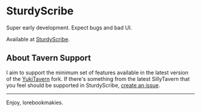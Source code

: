 # SturdyScribe

Super early development. Expect bugs and bad UI. 

Available at [SturdyScribe](https://takerudev.github.io/sturdy-scribe).

## About Tavern Support

I aim to support the minimum set of features available in the latest version of the [YukiTavern](https://github.com/yukikun-dev/yukitavern) fork. If there's something from the latest SillyTavern that you feel should be supported in SturdyScribe, [create an issue](https://github.com/takerudev/sturdy-scribe/issues).

---

Enjoy, lorebookmakies.
